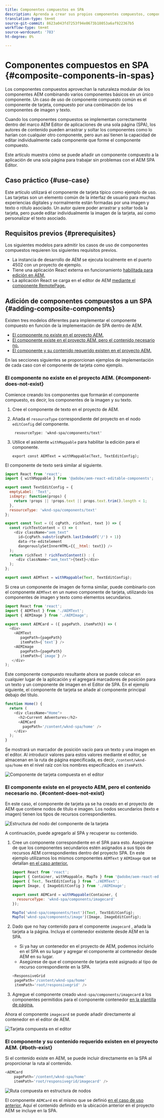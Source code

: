 ```yaml
---
title: Componentes compuestos en SPA
description: Aprenda a crear sus propios componentes compuestos, componentes formados por otros componentes, que funcionen con el Editor de aplicaciones de una sola página (SPA) de AEM.
translation-type: tm+mt
source-git-commit: 8623a043fd7253f94e0673b18053a6af922367b5
workflow-type: tm+mt
source-wordcount: '783'
ht-degree: 0%

---
```



# Componentes compuestos en SPA {#composite-components-in-spas}

Los componentes compuestos aprovechan la naturaleza modular de los componentes AEM combinando varios componentes básicos en un único componente. Un caso de uso de componente compuesto común es el componente de tarjeta, compuesto por una combinación de los componentes de imagen y texto.

Cuando los componentes compuestos se implementan correctamente dentro del marco AEM Editor de aplicaciones de una sola página (SPA), los autores de contenido pueden arrastrar y soltar los componentes como lo harían con cualquier otro componente, pero aun así tienen la capacidad de editar individualmente cada componente que forme el componente compuesto.

Este artículo muestra cómo se puede añadir un componente compuesto a la aplicación de una sola página para trabajar sin problemas con el AEM SPA Editor.

## Caso práctico    {#use-case}

Este artículo utilizará el componente de tarjeta típico como ejemplo de uso. Las tarjetas son un elemento común de la interfaz de usuario para muchas experiencias digitales y normalmente están formadas por una imagen y texto o rótulo asociado. Un autor quiere poder arrastrar y soltar toda la tarjeta, pero puede editar individualmente la imagen de la tarjeta, así como personalizar el texto asociado.

## Requisitos previos {#prerequisites}

Los siguientes modelos para admitir los casos de uso de componentes compuestos requieren los siguientes requisitos previos.

* La instancia de desarrollo de AEM se ejecuta localmente en el puerto 4502 con un proyecto de ejemplo.
* Tiene una aplicación React externa en funcionamiento [habilitada para edición en AEM.](editing-external-spa.md)
* La aplicación React se carga en el editor de AEM [mediante el componente RemotePage.](remote-page.md)

## Adición de componentes compuestos a un SPA {#adding-composite-components}

Existen tres modelos diferentes para implementar el componente compuesto en función de la implementación de SPA dentro de AEM.

* [El componente no existe en el proyecto AEM.](#component-does-not-exist)
* [El componente existe en el proyecto AEM, pero el contenido necesario no.](#content-does-not-exist)
* [El componente y su contenido requerido existen en el proyecto AEM.](#both-exist)

En las secciones siguientes se proporcionan ejemplos de implementación de cada caso con el componente de tarjeta como ejemplo.

### El componente no existe en el proyecto AEM. {#component-does-not-exist}

Comience creando los componentes que formarán el componente compuesto, es decir, los componentes de la imagen y su texto.

1. Cree el componente de texto en el proyecto de AEM.
1. Añada el `resourceType` correspondiente del proyecto en el nodo `editConfig` del componente.

   ```text
    resourceType: 'wknd-spa/components/text' 
   ```

1. Utilice el asistente `withMappable` para habilitar la edición para el componente.

   ```text
   export const AEMText = withMappable(Text, TextEditConfig); 
   ```

El componente de texto será similar al siguiente.

```javascript
import React from 'react';
import { withMappable } from '@adobe/aem-react-editable-components';

export const TextEditConfig = {
  emptyLabel: 'Text',
  isEmpty: function(props) {
    return !props || !props.text || props.text.trim().length < 1;
  },
  resourceType: 'wknd-spa/components/text'
};

export const Text = ({ cqPath, richText, text }) => {
  const richTextContent = () => (
    <div className="aem_text"
      id={cqPath.substr(cqPath.lastIndexOf('/') + 1)}
      data-rte-editelement
      dangerouslySetInnerHTML={{__html: text}} />
  );
  return richText ? richTextContent() : (
     <div className="aem_text">{text}</div>
  );
};

export const AEMText = withMappable(Text, TextEditConfig);
```

Si crea un componente de imagen de forma similar, puede combinarlo con el componente `AEMText` en un nuevo componente de tarjeta, utilizando los componentes de imagen y texto como elementos secundarios.

```javascript
import React from 'react';
import { AEMText } from './AEMText';
import { AEMImage } from './AEMImage';

export const AEMCard = ({ pagePath, itemPath}) => (
  <div>
    <AEMText
       pagePath={pagePath}
       itemPath={`text`} />
    <AEMImage
       pagePath={pagePath}
       itemPath={`image`} />
   </div>
);
```

Este componente compuesto resultante ahora se puede colocar en cualquier lugar de la aplicación y el agregará marcadores de posición para un texto y un componente de imagen en el Editor de SPA. En el ejemplo siguiente, el componente de tarjeta se añade al componente principal debajo del título.

```javascript
function Home() {
  return (
    <div className="Home">
      <h2>Current Adventures</h2>
      <AEMCard
        pagePath='/content/wknd-spa/home' />
    </div>
  );
}
```

Se mostrará un marcador de posición vacío para un texto y una imagen en el editor. Al introducir valores para estos valores mediante el editor, se almacenan en la ruta de página especificada, es decir, `/content/wknd-spa/home` en el nivel raíz con los nombres especificados en `itemPath`.

![Componente de tarjeta compuesta en el editor](assets/composite-card.png)

### El componente existe en el proyecto AEM, pero el contenido necesario no. {#content-does-not-exist}

En este caso, el componente de tarjeta ya se ha creado en el proyecto de AEM que contiene nodos de título e imagen. Los nodos secundarios (texto e imagen) tienen los tipos de recursos correspondientes.

![Estructura del nodo del componente de la tarjeta](assets/composite-node-structure.png)

A continuación, puede agregarlo al SPA y recuperar su contenido.

1. Cree un componente correspondiente en el SPA para esto. Asegúrese de que los componentes secundarios estén asignados a sus tipos de recursos AEM correspondientes dentro del proyecto SPA. En este ejemplo utilizamos los mismos componentes `AEMText` y `AEMImage` que se detallan [en el caso anterior.](#component-does-not-exist)

   ```javascript
   import React from 'react';
   import { Container, withMappable, MapTo } from '@adobe/aem-react-editable-components';
   import { Text, TextEditConfig } from './AEMText';
   import Image, { ImageEditConfig } from './AEMImage';
   
   export const AEMCard = withMappable(Container, {
     resourceType: 'wknd-spa/components/imagecard'
   });
   
   MapTo('wknd-spa/components/text')(Text, TextEditConfig);
   MapTo('wknd-spa/components/image')(Image, ImageEditConfig);
   ```

1. Dado que no hay contenido para el componente `imagecard` , añada la tarjeta a la página. Incluya el contenedor existente desde AEM en la SPA.
   * Si ya hay un contenedor en el proyecto de AEM, podemos incluirlo en el SPA en su lugar y agregar el componente al contenedor desde AEM en su lugar.
   * Asegúrese de que el componente de tarjeta esté asignado al tipo de recurso correspondiente en la SPA.

   ```javascript
   <ResponsiveGrid
    pagePath='/content/wknd-spa/home'
    itemPath='root/responsivegrid' />
   ```

1. Agregue el componente creado `wknd-spa/components/imagecard` a los componentes permitidos para el componente contenedor [en la plantilla de página.](/help/sites-cloud/authoring/features/templates.md)

Ahora el componente `imagecard` se puede añadir directamente al contenedor en el editor de AEM.

![Tarjeta compuesta en el editor](assets/composite-card.gif)

### El componente y su contenido requerido existen en el proyecto AEM. {#both-exist}

Si el contenido existe en AEM, se puede incluir directamente en la SPA al proporcionar la ruta al contenido.

```javascript
<AEMCard
    pagePath='/content/wknd-spa/home'
    itemPath='root/responsivegrid/imagecard' />
```

![Ruta compuesta en estructura de nodos](assets/composite-path.png)

El componente `AEMCard` es el mismo que se definió [en el caso de uso anterior.](#content-does-not-exist) Aquí el contenido definido en la ubicación anterior en el proyecto AEM se incluye en la SPA.
